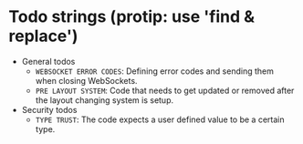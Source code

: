# Todo strings (protip: use 'find & replace')
- General todos
	- `WEBSOCKET ERROR CODES`: Defining error codes and sending them when closing WebSockets.
	- `PRE LAYOUT SYSTEM`: Code that needs to get updated or removed after the layout changing system is setup.
- Security todos
	- `TYPE TRUST`: The code expects a user defined value to be a certain type.
